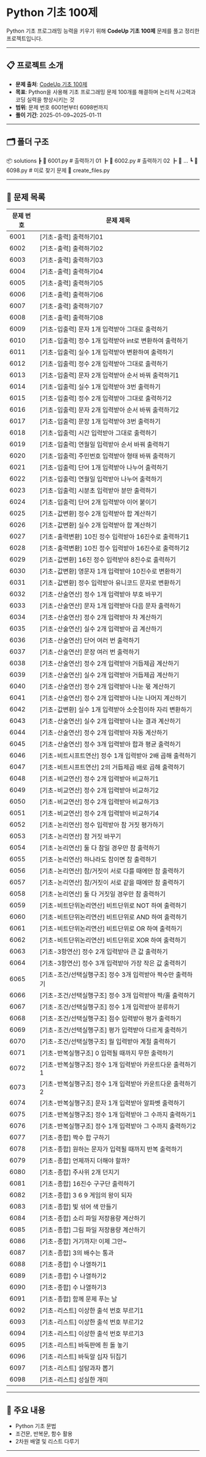 # Python 기초 100제

Python 기초 프로그래밍 능력을 키우기 위해 **CodeUp 기초 100제** 문제를 풀고 정리한 프로젝트입니다.  

---

## 📋 프로젝트 소개
- **문제 출처**: [CodeUp 기초 100제](https://codeup.kr/problemsetsol.php?psid=33)
- **목표**: Python을 사용해 기초 프로그래밍 문제 100개를 해결하며 논리적 사고력과 코딩 실력을 향상시키는 것
- **범위**: 문제 번호 6001번부터 6098번까지
- **풀이 기간**: 2025-01-09~2025-01-11
  
---

## 🗂️ 폴더 구조
📦 solutions
┣ 📜 6001.py # 출력하기 01 
┣ 📜 6002.py # 출력하기 02 
┣ 📜 ...
┗ 📜 6098.py # 미로 찾기 문제
📜 create_files.py

---

## 📖 문제 목록
| 문제 번호 | 문제 제목                                                |
|-----------|----------------------------------------------------------|
| 6001      | [기초-출력] 출력하기01                                    |
| 6002      | [기초-출력] 출력하기02                                    |
| 6003      | [기초-출력] 출력하기03                                    |
| 6004      | [기초-출력] 출력하기04                                    |
| 6005      | [기초-출력] 출력하기05                                    |
| 6006      | [기초-출력] 출력하기06                                    |
| 6007      | [기초-출력] 출력하기07                                    |
| 6008      | [기초-출력] 출력하기08                                    |
| 6009      | [기초-입출력] 문자 1개 입력받아 그대로 출력하기            |
| 6010      | [기초-입출력] 정수 1개 입력받아 int로 변환하여 출력하기    |
| 6011      | [기초-입출력] 실수 1개 입력받아 변환하여 출력하기          |
| 6012      | [기초-입출력] 정수 2개 입력받아 그대로 출력하기            |
| 6013      | [기초-입출력] 문자 2개 입력받아 순서 바꿔 출력하기1        |
| 6014      | [기초-입출력] 실수 1개 입력받아 3번 출력하기               |
| 6015      | [기초-입출력] 정수 2개 입력받아 그대로 출력하기2           |
| 6016      | [기초-입출력] 문자 2개 입력받아 순서 바꿔 출력하기2        |
| 6017      | [기초-입출력] 문장 1개 입력받아 3번 출력하기               |
| 6018      | [기초-입출력] 시간 입력받아 그대로 출력하기                |
| 6019      | [기초-입출력] 연월일 입력받아 순서 바꿔 출력하기           |
| 6020      | [기초-입출력] 주민번호 입력받아 형태 바꿔 출력하기         |
| 6021      | [기초-입출력] 단어 1개 입력받아 나누어 출력하기            |
| 6022      | [기초-입출력] 연월일 입력받아 나누어 출력하기              |
| 6023      | [기초-입출력] 시분초 입력받아 분만 출력하기                |
| 6024      | [기초-입출력] 단어 2개 입력받아 이어 붙이기                |
| 6025      | [기초-값변환] 정수 2개 입력받아 합 계산하기                |
| 6026      | [기초-값변환] 실수 2개 입력받아 합 계산하기                |
| 6027      | [기초-출력변환] 10진 정수 입력받아 16진수로 출력하기1      |
| 6028      | [기초-출력변환] 10진 정수 입력받아 16진수로 출력하기2      |
| 6029      | [기초-값변환] 16진 정수 입력받아 8진수로 출력하기          |
| 6030      | [기초-값변환] 영문자 1개 입력받아 10진수로 변환하기        |
| 6031      | [기초-값변환] 정수 입력받아 유니코드 문자로 변환하기       |
| 6032      | [기초-산술연산] 정수 1개 입력받아 부호 바꾸기              |
| 6033      | [기초-산술연산] 문자 1개 입력받아 다음 문자 출력하기       |
| 6034      | [기초-산술연산] 정수 2개 입력받아 차 계산하기              |
| 6035      | [기초-산술연산] 실수 2개 입력받아 곱 계산하기              |
| 6036      | [기초-산술연산] 단어 여러 번 출력하기                      |
| 6037      | [기초-산술연산] 문장 여러 번 출력하기                      |
| 6038      | [기초-산술연산] 정수 2개 입력받아 거듭제곱 계산하기         |
| 6039      | [기초-산술연산] 실수 2개 입력받아 거듭제곱 계산하기         |
| 6040      | [기초-산술연산] 정수 2개 입력받아 나눈 몫 계산하기          |
| 6041      | [기초-산술연산] 정수 2개 입력받아 나눈 나머지 계산하기      |
| 6042      | [기초-값변환] 실수 1개 입력받아 소숫점이하 자리 변환하기    |
| 6043      | [기초-산술연산] 실수 2개 입력받아 나눈 결과 계산하기        |
| 6044      | [기초-산술연산] 정수 2개 입력받아 자동 계산하기             |
| 6045      | [기초-산술연산] 정수 3개 입력받아 합과 평균 출력하기        |
| 6046      | [기초-비트시프트연산] 정수 1개 입력받아 2배 곱해 출력하기   |
| 6047      | [기초-비트시프트연산] 2의 거듭제곱 배로 곱해 출력하기       |
| 6048      | [기초-비교연산] 정수 2개 입력받아 비교하기1                 |
| 6049      | [기초-비교연산] 정수 2개 입력받아 비교하기2                 |
| 6050      |	[기초-비교연산] 정수 2개 입력받아 비교하기3                 |
| 6051      | [기초-비교연산] 정수 2개 입력받아 비교하기4                 |
| 6052      | [기초-논리연산] 정수 입력받아 참 거짓 평가하기              |
| 6053      | [기초-논리연산] 참 거짓 바꾸기                              |
| 6054      | [기초-논리연산] 둘 다 참일 경우만 참 출력하기               |
| 6055      | [기초-논리연산] 하나라도 참이면 참 출력하기                 |
| 6056      | [기초-논리연산] 참/거짓이 서로 다를 때에만 참 출력하기      |
| 6057      | [기초-논리연산] 참/거짓이 서로 같을 때에만 참 출력하기      |
| 6058      | [기초-논리연산] 둘 다 거짓일 경우만 참 출력하기             |
| 6059      | [기초-비트단위논리연산] 비트단위로 NOT 하여 출력하기        |
| 6060      | [기초-비트단위논리연산] 비트단위로 AND 하여 출력하기        |
| 6061      | [기초-비트단위논리연산] 비트단위로 OR 하여 출력하기         |
| 6062      | [기초-비트단위논리연산] 비트단위로 XOR 하여 출력하기        |
| 6063      | [기초-3항연산] 정수 2개 입력받아 큰 값 출력하기             |
| 6064      | [기초-3항연산] 정수 3개 입력받아 가장 작은 값 출력하기      |
| 6065      | [기초-조건/선택실행구조] 정수 3개 입력받아 짝수만 출력하기  |
| 6066      | [기초-조건/선택실행구조] 정수 3개 입력받아 짝/홀 출력하기   |
| 6067      | [기초-조건/선택실행구조] 정수 1개 입력받아 분류하기         |
| 6068      | [기초-조건/선택실행구조] 점수 입력받아 평가 출력하기        |
| 6069      | [기초-조건/선택실행구조] 평가 입력받아 다르게 출력하기      |
| 6070      | [기초-조건/선택실행구조] 월 입력받아 계절 출력하기          |
| 6071      | [기초-반복실행구조] 0 입력될 때까지 무한 출력하기           |
| 6072      | [기초-반복실행구조] 정수 1개 입력받아 카운트다운 출력하기1  |
| 6073      | [기초-반복실행구조] 정수 1개 입력받아 카운트다운 출력하기2  |
| 6074      | [기초-반복실행구조] 문자 1개 입력받아 알파벳 출력하기       |
| 6075      | [기초-반복실행구조] 정수 1개 입력받아 그 수까지 출력하기1   |
| 6076      | [기초-반복실행구조] 정수 1개 입력받아 그 수까지 출력하기2   |
| 6077      | [기초-종합] 짝수 합 구하기                                 |
| 6078      | [기초-종합] 원하는 문자가 입력될 때까지 반복 출력하기       |
| 6079      | [기초-종합] 언제까지 더해야 할까?                          |
| 6080      | [기초-종합] 주사위 2개 던지기                              |
| 6081      | [기초-종합] 16진수 구구단 출력하기                         |
| 6082      | [기초-종합] 3 6 9 게임의 왕이 되자                         |
| 6083      | [기초-종합] 빛 섞어 색 만들기                              |
| 6084      | [기초-종합] 소리 파일 저장용량 계산하기                    |
| 6085      | [기초-종합] 그림 파일 저장용량 계산하기                    |
| 6086      | [기초-종합] 거기까지! 이제 그만~                           |
| 6087      | [기초-종합] 3의 배수는 통과                                |
| 6088      | [기초-종합] 수 나열하기1                                   |
| 6089      | [기초-종합] 수 나열하기2                                   |
| 6090      | [기초-종합] 수 나열하기3                                   |
| 6091      | [기초-종합] 함께 문제 푸는 날                              |
| 6092      |	[기초-리스트] 이상한 출석 번호 부르기1                     |
| 6093      | [기초-리스트] 이상한 출석 번호 부르기2                     |
| 6094      | [기초-리스트] 이상한 출석 번호 부르기3                     |
| 6095      | [기초-리스트] 바둑판에 흰 돌 놓기                          |
| 6096      | [기초-리스트] 바둑알 십자 뒤집기                           |
| 6097      | [기초-리스트] 설탕과자 뽑기                                |
| 6098      | [기초-리스트] 성실한 개미                                  |

---

## 📌 주요 내용
 - Python 기초 문법
 - 조건문, 반복문, 함수 활용
 - 2차원 배열 및 리스트 다루기

---
